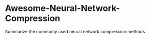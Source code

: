 # Awesome-Neural-Network-Compression
Summarize the commonly used neural network compression methods
